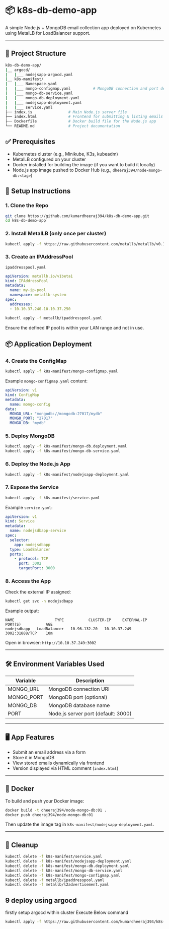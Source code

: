 # 📦 k8s-db-demo-app

A simple Node.js + MongoDB email collection app deployed on Kubernetes using MetalLB for LoadBalancer support.

---

## 🧰 Project Structure

```bash
k8s-db-demo-app/
|__ argocd/
|   |___ nodejsapp-argocd.yaml
|__ k8s-manifest/
|   |___ Namespace.yaml
|   |___ mongo-configmap.yaml          # MongoDB connection and port details
|   |___ mongo-db-service.yaml
|   |___ mongo-db.deployment.yaml
|   |___ nodejsapp-deployment.yaml
|   |___ service.yaml
├── index.js                # Main Node.js server file
├── index.html              # Frontend for submitting & listing emails
├── Dockerfile              # Docker build file for the Node.js app
└── README.md               # Project documentation
```

## ✅ Prerequisites

- Kubernetes cluster (e.g., Minikube, K3s, kubeadm)
- MetalLB configured on your cluster
- Docker installed for building the image (if you want to build it locally)
- Node.js app image pushed to Docker Hub (e.g., `dheeraj394/node-mongo-db:<tag>`)

## 🚀 Setup Instructions

### 1. Clone the Repo

```bash
git clone https://github.com/kumardheeraj394/k8s-db-demo-app.git
cd k8s-db-demo-app
```

### 2. Install MetalLB (only once per cluster)

```bash
kubectl apply -f https://raw.githubusercontent.com/metallb/metallb/v0.13.10/config/manifests/metallb-native.yaml
```

### 3. Create an IPAddressPool

`ipaddresspool.yaml`

```yaml
apiVersion: metallb.io/v1beta1
kind: IPAddressPool
metadata:
  name: my-ip-pool
  namespace: metallb-system
spec:
  addresses:
  - 10.10.37.240-10.10.37.250
```

```bash
kubectl apply -f metallb/ipaddresspool.yaml
```

Ensure the defined IP pool is within your LAN range and not in use.

## 📦 Application Deployment

### 4. Create the ConfigMap

```bash
kubectl apply -f k8s-manifest/mongo-configmap.yaml
```

Example `mongo-configmap.yaml` content:

```yaml
apiVersion: v1
kind: ConfigMap
metadata:
  name: mongo-config
data:
  MONGO_URL: "mongodb://mongodb:27017/mydb"
  MONGO_PORT: "27017"
  MONGO_DB: "mydb"
```

### 5. Deploy MongoDB

```bash
kubectl apply -f k8s-manifest/mongo-db.deployment.yaml
kubectl apply -f k8s-manifest/mongo-db-service.yaml
```

### 6. Deploy the Node.js App

```bash
kubectl apply -f k8s-manifest/nodejsapp-deployment.yaml
```

### 7. Expose the Service

```bash
kubectl apply -f k8s-manifest/service.yaml
```

Example `service.yaml`:

```yaml
apiVersion: v1
kind: Service
metadata:
  name: nodejsdbapp-service
spec:
  selector:
    app: nodejsdbapp
  type: LoadBalancer
  ports:
    - protocol: TCP
      port: 3002
      targetPort: 3000
```

### 8. Access the App

Check the external IP assigned:

```bash
kubectl get svc -n nodejsdbapp
```

Example output:

```
NAME                  TYPE           CLUSTER-IP     EXTERNAL-IP     PORT(S)           AGE
nodejsdbapp   LoadBalancer   10.96.132.20   10.10.37.249    3002:31888/TCP    10m
```

Open in browser: `http://10.10.37.249:3002`

---

## 🛠 Environment Variables Used

| Variable    | Description                     |
|-------------|----------------------------------|
| MONGO_URL   | MongoDB connection URI          |
| MONGO_PORT  | MongoDB port (optional)         |
| MONGO_DB    | MongoDB database name           |
| PORT        | Node.js server port (default: 3000) |

---

## 🖥️ App Features

- Submit an email address via a form
- Store it in MongoDB
- View stored emails dynamically via frontend
- Version displayed via HTML comment (`index.html`)

---

## 🐳 Docker

To build and push your Docker image:

```bash
docker build -t dheeraj394/node-mongo-db:01 .
docker push dheeraj394/node-mongo-db:01
```

Then update the image tag in `k8s-manifest/nodejsapp-deployment.yaml`.

---

## 🧼 Cleanup

```bash
kubectl delete -f k8s-manifest/service.yaml
kubectl delete -f k8s-manifest/nodejsapp-deployment.yaml
kubectl delete -f k8s-manifest/mongo-db.deployment.yaml
kubectl delete -f k8s-manifest/mongo-db-service.yaml
kubectl delete -f k8s-manifest/mongo-configmap.yaml
kubectl delete -f metallb/ipaddresspool.yaml
kubectl delete -f metallb/l2advertisement.yaml
```
## 9 deploy using argocd
firstly setup argocd within cluster
Execute Below command
```bash
kubectl apply -f https://raw.githubusercontent.com/kumardheeraj394/k8s-db-demo-app/main/argocd/nodejsapp-argocd.yaml
```
